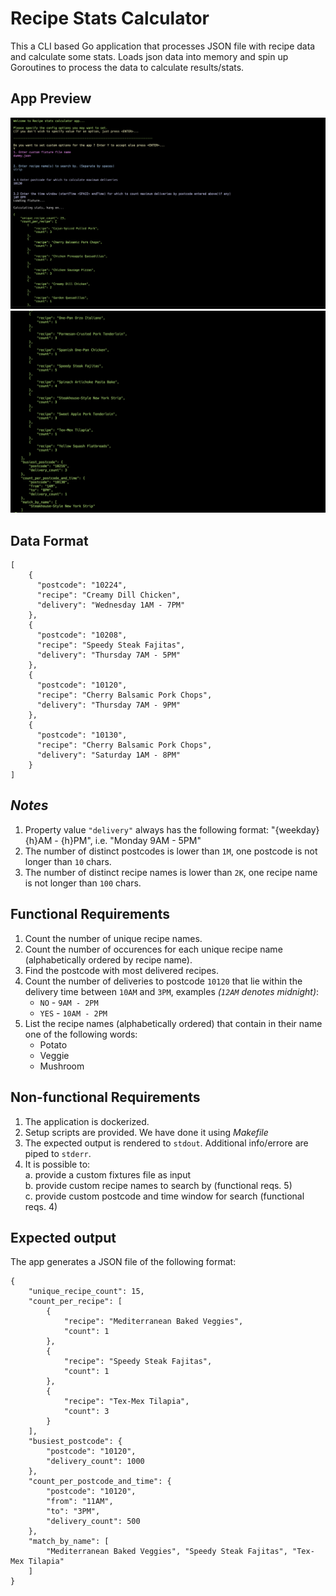 Recipe Stats Calculator
====

This a CLI based Go application that processes JSON file with recipe data and calculate some stats. Loads json data into memory and spin up Goroutines to process the data to calculate results/stats.


App Preview
---
![Alt text](img/app-run-1.png)
![Alt text](img/app-run-2.png)

Data Format
----
```json5
[
    {
      "postcode": "10224",
      "recipe": "Creamy Dill Chicken",
      "delivery": "Wednesday 1AM - 7PM"
    },
    {
      "postcode": "10208",
      "recipe": "Speedy Steak Fajitas",
      "delivery": "Thursday 7AM - 5PM"
    },
    {
      "postcode": "10120",
      "recipe": "Cherry Balsamic Pork Chops",
      "delivery": "Thursday 7AM - 9PM"
    },
    {
      "postcode": "10130",
      "recipe": "Cherry Balsamic Pork Chops",
      "delivery": "Saturday 1AM - 8PM"
    }
]
```

_Notes_
---
1. Property value `"delivery"` always has the following format: "{weekday} {h}AM - {h}PM", i.e. "Monday 9AM - 5PM"
2. The number of distinct postcodes is lower than `1M`, one postcode is not longer than `10` chars.
3. The number of distinct recipe names is lower than `2K`, one recipe name is not longer than `100` chars.

Functional Requirements
------

1. Count the number of unique recipe names.
2. Count the number of occurences for each unique recipe name (alphabetically ordered by recipe name).
3. Find the postcode with most delivered recipes.
4. Count the number of deliveries to postcode `10120` that lie within the delivery time between `10AM` and `3PM`, examples _(`12AM` denotes midnight)_:
    - `NO` - `9AM - 2PM`
    - `YES` - `10AM - 2PM`
5. List the recipe names (alphabetically ordered) that contain in their name one of the following words:
    - Potato
    - Veggie
    - Mushroom

Non-functional Requirements
--------

1. The application is dockerized.
2. Setup scripts are provided. We have done it using _Makefile_
3. The expected output is rendered to `stdout`. Additional info/errore are piped to `stderr`.
4. It is possible to:  
    a. provide a custom fixtures file as input  
    b. provide custom recipe names to search by (functional reqs. 5)  
    c. provide custom postcode and time window for search (functional reqs. 4)  


Expected output
---------------
The app generates a JSON file of the following format:

```json5
{
    "unique_recipe_count": 15,
    "count_per_recipe": [
        {
            "recipe": "Mediterranean Baked Veggies",
            "count": 1
        },
        {
            "recipe": "Speedy Steak Fajitas",
            "count": 1
        },
        {
            "recipe": "Tex-Mex Tilapia",
            "count": 3
        }
    ],
    "busiest_postcode": {
        "postcode": "10120",
        "delivery_count": 1000
    },
    "count_per_postcode_and_time": {
        "postcode": "10120",
        "from": "11AM",
        "to": "3PM",
        "delivery_count": 500
    },
    "match_by_name": [
        "Mediterranean Baked Veggies", "Speedy Steak Fajitas", "Tex-Mex Tilapia"
    ]
}
```
